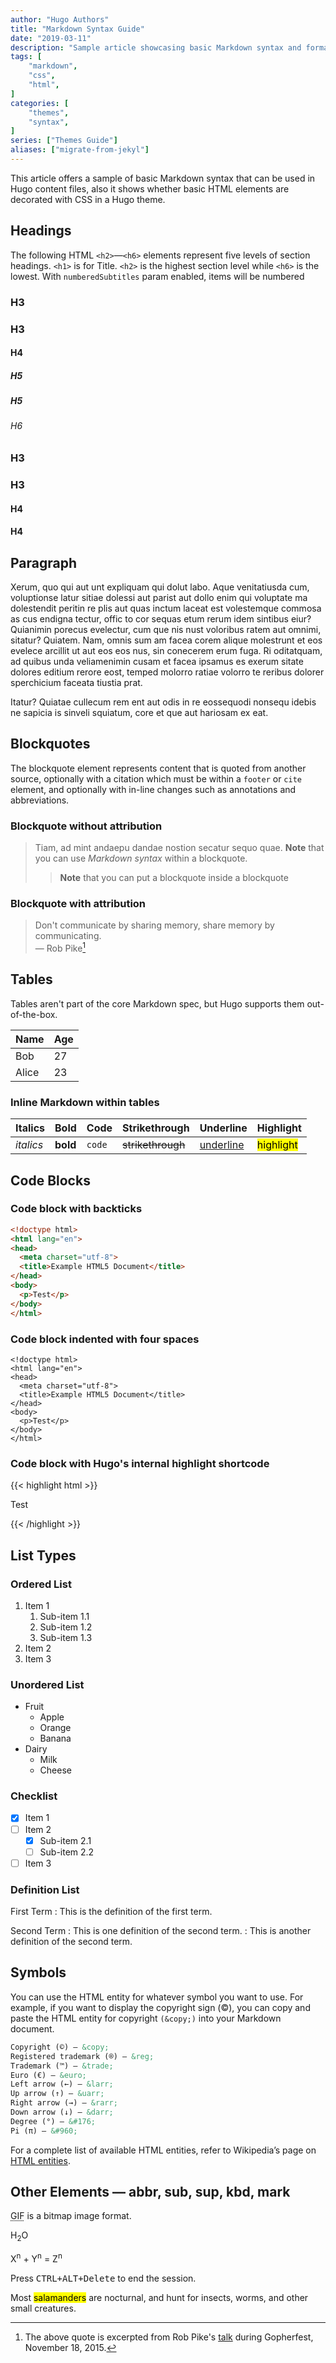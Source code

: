 ```yaml
---
author: "Hugo Authors"
title: "Markdown Syntax Guide"
date: "2019-03-11"
description: "Sample article showcasing basic Markdown syntax and formatting for HTML elements."
tags: [
    "markdown",
    "css",
    "html",
]
categories: [
    "themes",
    "syntax",
]
series: ["Themes Guide"]
aliases: ["migrate-from-jekyl"]
---
```


This article offers a sample of basic Markdown syntax that can be used in Hugo content files, also it shows whether basic HTML elements are decorated with CSS in a Hugo theme.
<!--more-->

## Headings

The following HTML `<h2>`—`<h6>` elements represent five levels of section headings. `<h1>` is for Title. `<h2>` is the highest section level while `<h6>` is the lowest. With `numberedSubtitles` param enabled, items will be numbered

### H3
### H3
#### H4
##### H5
##### H5
###### H6
### H3
### H3
#### H4
#### H4

## Paragraph

Xerum, quo qui aut unt expliquam qui dolut labo. Aque venitatiusda cum, voluptionse latur sitiae dolessi aut parist aut dollo enim qui voluptate ma dolestendit peritin re plis aut quas inctum laceat est volestemque commosa as cus endigna tectur, offic to cor sequas etum rerum idem sintibus eiur? Quianimin porecus evelectur, cum que nis nust voloribus ratem aut omnimi, sitatur? Quiatem. Nam, omnis sum am facea corem alique molestrunt et eos evelece arcillit ut aut eos eos nus, sin conecerem erum fuga. Ri oditatquam, ad quibus unda veliamenimin cusam et facea ipsamus es exerum sitate dolores editium rerore eost, temped molorro ratiae volorro te reribus dolorer sperchicium faceata tiustia prat.

Itatur? Quiatae cullecum rem ent aut odis in re eossequodi nonsequ idebis ne sapicia is sinveli squiatum, core et que aut hariosam ex eat.

## Blockquotes

The blockquote element represents content that is quoted from another source, optionally with a citation which must be within a `footer` or `cite` element, and optionally with in-line changes such as annotations and abbreviations.

### Blockquote without attribution

> Tiam, ad mint andaepu dandae nostion secatur sequo quae.
> **Note** that you can use *Markdown syntax* within a blockquote.
> > **Note** that you can put a blockquote inside a blockquote

### Blockquote with attribution

> Don't communicate by sharing memory, share memory by communicating.<br>
> — Rob Pike[^1]

[^1]: The above quote is excerpted from Rob Pike's [talk](https://www.youtube.com/watch?v=PAAkCSZUG1c) during Gopherfest, November 18, 2015.

## Tables

Tables aren't part of the core Markdown spec, but Hugo supports them out-of-the-box.

   Name | Age
--------|------
    Bob | 27
  Alice | 23

### Inline Markdown within tables

| Italics   | Bold     | Code   | Strikethrough     | Underline            | Highlight              |
| --------  | -------- | ------ | ----------------- | -------------------- | ---------------------- |
| *italics* | **bold** | `code` | ~~strikethrough~~ | <ins>underline</ins> | <mark>highlight</mark> |

## Code Blocks

### Code block with backticks

```html
<!doctype html>
<html lang="en">
<head>
  <meta charset="utf-8">
  <title>Example HTML5 Document</title>
</head>
<body>
  <p>Test</p>
</body>
</html>
```

### Code block indented with four spaces

    <!doctype html>
    <html lang="en">
    <head>
      <meta charset="utf-8">
      <title>Example HTML5 Document</title>
    </head>
    <body>
      <p>Test</p>
    </body>
    </html>

### Code block with Hugo's internal highlight shortcode
{{< highlight html >}}
<!doctype html>
<html lang="en">
<head>
  <meta charset="utf-8">
  <title>Example HTML5 Document</title>
</head>
<body>
  <p>Test</p>
</body>
</html>
{{< /highlight >}}

## List Types

### Ordered List

1. Item 1
   1. Sub-item 1.1
   2. Sub-item 1.2
   3. Sub-item 1.3
2. Item 2
3. Item 3

### Unordered List

- Fruit
  - Apple
  - Orange
  - Banana
- Dairy
  - Milk
  - Cheese

### Checklist

- [x] Item 1
- [ ] Item 2
  - [x] Sub-item 2.1
  - [ ] Sub-item 2.2 
- [ ] Item 3 

### Definition List

First Term
: This is the definition of the first term.

Second Term
: This is one definition of the second term.
: This is another definition of the second term.

## Symbols

You can use the HTML entity for whatever symbol you want to use. For example, if you want to display the copyright sign (©), you can copy and paste the HTML entity for copyright `(&copy;)` into your Markdown document.

```markdown
Copyright (©) — &copy;
Registered trademark (®) — &reg;
Trademark (™) — &trade;
Euro (€) — &euro;
Left arrow (←) — &larr;
Up arrow (↑) — &uarr;
Right arrow (→) — &rarr;
Down arrow (↓) — &darr;
Degree (°) — &#176;
Pi (π) — &#960;
```

For a complete list of available HTML entities, refer to Wikipedia’s page on [HTML entities](https://en.wikipedia.org/wiki/List_of_XML_and_HTML_character_entity_references).

## Other Elements — abbr, sub, sup, kbd, mark

[This is a comment that will be hidden.]: #

<abbr title="Graphics Interchange Format">GIF</abbr> is a bitmap image format.

H<sub>2</sub>O

X<sup>n</sup> + Y<sup>n</sup> = Z<sup>n</sup>

Press <kbd><kbd>CTRL</kbd>+<kbd>ALT</kbd>+<kbd>Delete</kbd></kbd> to end the session.

Most <mark>salamanders</mark> are nocturnal, and hunt for insects, worms, and other small creatures.